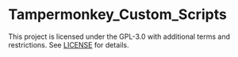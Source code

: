 # Tampermonkey_Custom_Scripts

This project is licensed under the GPL-3.0 with additional terms and restrictions. See [LICENSE](LICENSE) for details.

